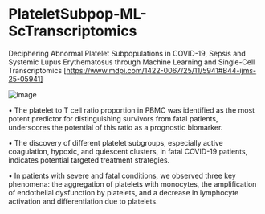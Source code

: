 # PlateletSubpop-ML-ScTranscriptomics
Deciphering Abnormal Platelet Subpopulations in COVID-19, Sepsis and Systemic Lupus Erythematosus through Machine Learning and Single-Cell Transcriptomics
[https://www.mdpi.com/1422-0067/25/11/5941#B44-ijms-25-05941]

![image](https://github.com/xqiu625/PlateletSubpop-ML-ScTranscriptomics/assets/26670165/14ac3d98-7811-4b37-a2a7-f0b1037697de)

•	The platelet to T cell ratio proportion in PBMC was identified as the most potent predictor for distinguishing survivors from fatal patients, underscores the potential of this ratio as a prognostic biomarker.

•	The discovery of different platelet subgroups, especially active coagulation, hypoxic, and quiescent clusters, in fatal COVID-19 patients, indicates potential targeted treatment strategies.

•	In patients with severe and fatal conditions, we observed three key phenomena: the aggregation of platelets with monocytes, the amplification of endothelial dysfunction by platelets, and a decrease in lymphocyte activation and differentiation due to platelets.
